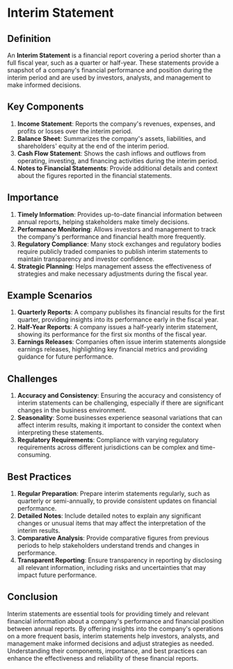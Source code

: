# Interim Statement

## Definition
An **Interim Statement** is a financial report covering a period shorter than a full fiscal year, such as a quarter or half-year. These statements provide a snapshot of a company's financial performance and position during the interim period and are used by investors, analysts, and management to make informed decisions.

## Key Components
1. **Income Statement**: Reports the company's revenues, expenses, and profits or losses over the interim period.
2. **Balance Sheet**: Summarizes the company's assets, liabilities, and shareholders' equity at the end of the interim period.
3. **Cash Flow Statement**: Shows the cash inflows and outflows from operating, investing, and financing activities during the interim period.
4. **Notes to Financial Statements**: Provide additional details and context about the figures reported in the financial statements.

## Importance
1. **Timely Information**: Provides up-to-date financial information between annual reports, helping stakeholders make timely decisions.
2. **Performance Monitoring**: Allows investors and management to track the company's performance and financial health more frequently.
3. **Regulatory Compliance**: Many stock exchanges and regulatory bodies require publicly traded companies to publish interim statements to maintain transparency and investor confidence.
4. **Strategic Planning**: Helps management assess the effectiveness of strategies and make necessary adjustments during the fiscal year.

## Example Scenarios
1. **Quarterly Reports**: A company publishes its financial results for the first quarter, providing insights into its performance early in the fiscal year.
2. **Half-Year Reports**: A company issues a half-yearly interim statement, showing its performance for the first six months of the fiscal year.
3. **Earnings Releases**: Companies often issue interim statements alongside earnings releases, highlighting key financial metrics and providing guidance for future performance.

## Challenges
1. **Accuracy and Consistency**: Ensuring the accuracy and consistency of interim statements can be challenging, especially if there are significant changes in the business environment.
2. **Seasonality**: Some businesses experience seasonal variations that can affect interim results, making it important to consider the context when interpreting these statements.
3. **Regulatory Requirements**: Compliance with varying regulatory requirements across different jurisdictions can be complex and time-consuming.

## Best Practices
1. **Regular Preparation**: Prepare interim statements regularly, such as quarterly or semi-annually, to provide consistent updates on financial performance.
2. **Detailed Notes**: Include detailed notes to explain any significant changes or unusual items that may affect the interpretation of the interim results.
3. **Comparative Analysis**: Provide comparative figures from previous periods to help stakeholders understand trends and changes in performance.
4. **Transparent Reporting**: Ensure transparency in reporting by disclosing all relevant information, including risks and uncertainties that may impact future performance.

## Conclusion
Interim statements are essential tools for providing timely and relevant financial information about a company's performance and financial position between annual reports. By offering insights into the company's operations on a more frequent basis, interim statements help investors, analysts, and management make informed decisions and adjust strategies as needed. Understanding their components, importance, and best practices can enhance the effectiveness and reliability of these financial reports.

